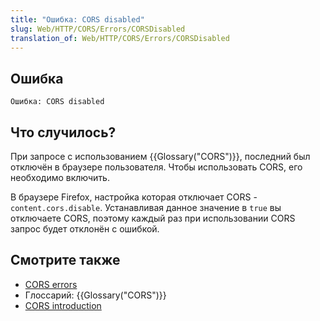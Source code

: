 ```yaml
---
title: "Ошибка: CORS disabled"
slug: Web/HTTP/CORS/Errors/CORSDisabled
translation_of: Web/HTTP/CORS/Errors/CORSDisabled
---
```


## Ошибка

```
Ошибка: CORS disabled
```

## Что случилось?

При запросе с использованием {{Glossary("CORS")}}, последний был отключён в браузере пользователя. Чтобы использовать CORS, его необходимо включить.

В браузере Firefox, настройка которая отключает CORS - `content.cors.disable`. Устанавливая данное значение в `true` вы отключаете CORS, поэтому каждый раз при использовании CORS запрос будет отклонён с ошибкой.

## Смотрите также

- [CORS errors](/ru/docs/Web/HTTP/CORS/Errors)
- Глоссарий: {{Glossary("CORS")}}
- [CORS introduction](/ru/docs/Web/HTTP/CORS)
